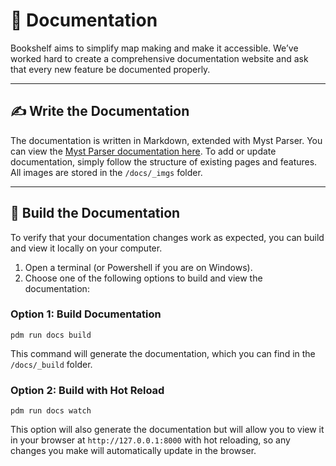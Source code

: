 # 📝 Documentation

Bookshelf aims to simplify map making and make it accessible. We’ve worked hard to create a comprehensive documentation website and ask that every new feature be documented properly.

---

## ✍️ Write the Documentation

The documentation is written in Markdown, extended with Myst Parser. You can view the [Myst Parser documentation here](https://myst-parser.readthedocs.io/en/latest/intro.html). To add or update documentation, simply follow the structure of existing pages and features. All images are stored in the `/docs/_imgs` folder.

---

## 🔨 Build the Documentation

To verify that your documentation changes work as expected, you can build and view it locally on your computer.
1. Open a terminal (or Powershell if you are on Windows).
2. Choose one of the following options to build and view the documentation:

### Option 1: Build Documentation

```shell
pdm run docs build
```

This command will generate the documentation, which you can find in the `/docs/_build` folder.

### Option 2: Build with Hot Reload

```shell
pdm run docs watch
```

This option will also generate the documentation but will allow you to view it in your browser at `http://127.0.0.1:8000` with hot reloading, so any changes you make will automatically update in the browser.
